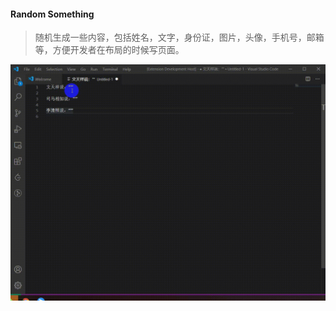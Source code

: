 
#### Random Something

> 随机生成一些内容，包括姓名，文字，身份证，图片，头像，手机号，邮箱等，方便开发者在布局的时候写页面。

![Random:内容](images/intro.gif)